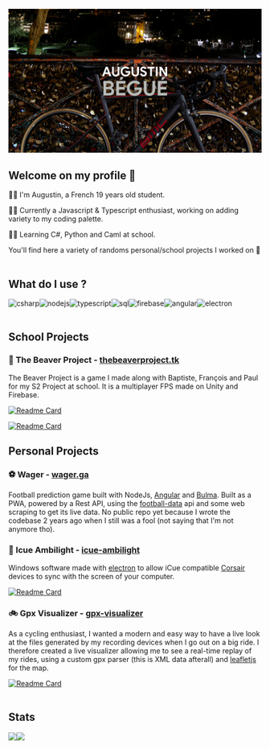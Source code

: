 ![banner](./banner_1440.png)

## Welcome on my profile 👋
🙋‍♂️ I'm Augustin, a French 19 years old student.

👨‍💻 Currently a Javascript & Typescript enthusiast, working on adding variety to my coding palette.

👨‍🎓 Learning C#, Python and Caml at school.

You'll find here a variety of randoms personal/school projects I worked on 🌝
<br>
<br>

## What do I use ?

<img align="left" alt="csharp" src="https://img.shields.io/badge/C%23-189F20?logo=csharp&logoColor=white&style=for-the-badge" />
<img align="left" alt="nodejs" src="https://img.shields.io/badge/node.js%20-%2343853D.svg?&style=for-the-badge&logo=node.js&logoColor=white" />
<img align="left" alt="typescript" src="https://img.shields.io/badge/TypeScript-3178C6?logo=typescript&logoColor=white&style=for-the-badge" />
<img align="left" alt="sql" src="https://img.shields.io/badge/MySql-00618A?logo=mysql&logoColor=white&style=for-the-badge" />
<img align="left" alt="firebase" src="https://img.shields.io/badge/Firebase-F5850D?logo=firebase&logoColor=white&style=for-the-badge" />
<img align="left" alt="angular" src="https://img.shields.io/badge/angular%20-%23DD0031.svg?&style=for-the-badge&logo=angular&logoColor=white" />
<img align="left" alt="electron" src="https://img.shields.io/badge/Electron-2B2E3B?logo=electron&logoColor=9EE9F8&style=for-the-badge" />
<br>
<br>

## School Projects

### 🔫 The Beaver Project - [thebeaverproject.tk](https://thebeaverproject.tk)

The Beaver Project is a game I made along with Baptiste, François and Paul for my S2 Project at school. It is a multiplayer FPS made on Unity and Firebase.

[![Readme Card](https://github-readme-stats.vercel.app/api/pin/?username=TheBeaverProject&repo=game&bg_color=0d1117&hide_border=true&text_color=c9d1d9)](https://github.com/TheBeaverProject/game)

[![Readme Card](https://github-readme-stats.vercel.app/api/pin/?username=TheBeaverProject&repo=front-de-castor&bg_color=0d1117&hide_border=true&text_color=c9d1d9)](https://github.com/TheBeaverProject/front-de-castor)


## Personal Projects

### ⚽ Wager - [wager.ga](https://wager.ga)

Football prediction game built with NodeJs, [Angular](https://angular.io/) and [Bulma](https://bulma.io/). Built as a PWA, powered by a Rest API, using the [football-data](https://www.football-data.org/) api and some web scraping to get its live data. No public repo yet because I wrote the codebase 2 years ago when I still was a fool (not saying that I'm not anymore tho).
<br>

### 🚥 Icue Ambilight - [icue-ambilight](https://github.com/augustinbegue/icue-ambilight)
Windows software made with [electron](https://www.electronjs.org/) to allow iCue compatible [Corsair](https://www.corsair.com/) devices to sync with the screen of your computer.

[![Readme Card](https://github-readme-stats.vercel.app/api/pin/?username=augustinbegue&repo=icue-ambilight&bg_color=0d1117&hide_border=true&text_color=c9d1d9)](https://github.com/augustinbegue/icue-ambilight)
<br>

### 🚲 Gpx Visualizer - [gpx-visualizer](https://augustinbegue.github.io/gpx-visualizer/)

As a cycling enthusiast, I wanted a modern and easy way to have a live look at the files generated by my recording devices when I go out on a big ride.
I therefore created a live visualizer allowing me to see a real-time replay of my rides, using a custom gpx parser (this is XML data afterall) and [leafletjs](https://leafletjs.com/) for the map.

[![Readme Card](https://github-readme-stats.vercel.app/api/pin/?username=augustinbegue&repo=gpx-visualizer&bg_color=0d1117&hide_border=true&text_color=c9d1d9)](https://github.com/augustinbegue/gpx-visualizer)
<br>
<br>


## Stats
 
<img align="left" src="https://github-readme-stats.vercel.app/api?username=augustinbegue&show_icons=true&count_private=true&bg_color=0d1117&hide_border=true&text_color=c9d1d9">
<img align="left" src="https://github-readme-stats.vercel.app/api/top-langs/?username=augustinbegue&show_icons=true&count_private=true&bg_color=0d1117&hide_border=true&text_color=c9d1d9&layout=compact">
